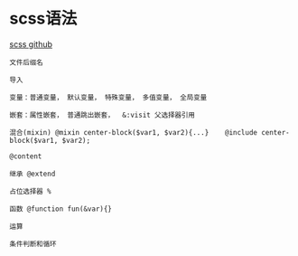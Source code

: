 # scss语法
[scss github](https://github.com/ZouStrong/CSS3-Sass-Note)
```
文件后缀名

导入

变量：普通变量， 默认变量， 特殊变量， 多值变量， 全局变量

嵌套：属性嵌套， 普通跳出嵌套，  &:visit 父选择器引用

混合(mixin) @mixin center-block($var1, $var2){...}    @include center-block($var1, $var2);

@content

继承 @extend

占位选择器 %

函数 @function fun(&var){}

运算

﻿条件判断和循环
```
